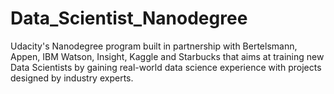 # Data_Scientist_Nanodegree
Udacity's Nanodegree program built in partnership with Bertelsmann, Appen, IBM Watson, Insight, Kaggle and Starbucks that aims at training new Data Scientists by gaining real-world data science experience with projects designed by industry experts.
